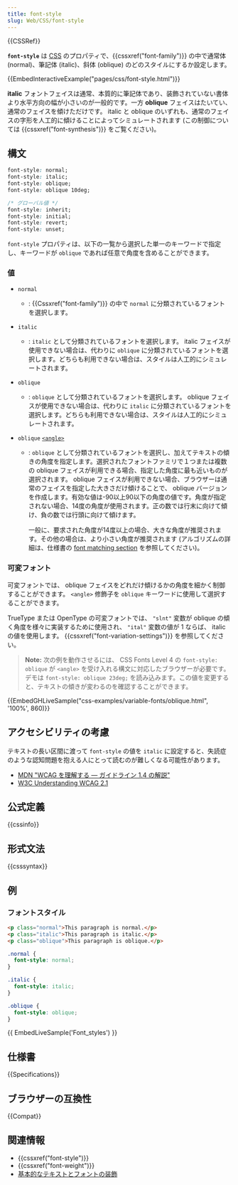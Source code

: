 ```yaml
---
title: font-style
slug: Web/CSS/font-style
---
```

{{CSSRef}}

**`font-style`** は [CSS](/ja/docs/Web/CSS) のプロパティで、{{cssxref("font-family")}} の中で通常体 (normal)、筆記体 (italic)、斜体 (oblique) のどのスタイルにするか設定します。

{{EmbedInteractiveExample("pages/css/font-style.html")}}

**italic** フォントフェイスは通常、本質的に筆記体であり、装飾されていない書体より水平方向の幅が小さいのが一般的です。一方 **oblique** フェイスはたいてい、通常のフェイスを傾けただけです。 italic と oblique のいずれも、通常のフェイスの字形を人工的に傾けることによってシミュレートされます (この制御については {{cssxref("font-synthesis")}} をご覧ください)。

## 構文

```css
font-style: normal;
font-style: italic;
font-style: oblique;
font-style: oblique 10deg;

/* グローバル値 */
font-style: inherit;
font-style: initial;
font-style: revert;
font-style: unset;
```

`font-style` プロパティは、以下の一覧から選択した単一のキーワードで指定し、キーワードが `oblique` であれば任意で角度を含めることができます。

### 値

- `normal`
  - : {{Cssxref("font-family")}} の中で `normal` に分類されているフォントを選択します。
- `italic`
  - : `italic` として分類されているフォントを選択します。 italic フェイスが使用できない場合は、代わりに `oblique` に分類されているフォントを選択します。どちらも利用できない場合は、スタイルは人工的にシミュレートされます。
- `oblique`
  - : `oblique` として分類されているフォントを選択します。 oblique フェイスが使用できない場合は、代わりに `italic` に分類されているフォントを選択します。どちらも利用できない場合は、スタイルは人工的にシミュレートされます。
- `oblique` [`<angle>`](/ja/docs/Web/CSS/angle)

  - : `oblique` として分類されているフォントを選択し、加えてテキストの傾きの角度を指定します。選択されたフォントファミリで１つまたは複数の oblique フェイスが利用できる場合、指定した角度に最も近いものが選択されます。 oblique フェイスが利用できない場合、ブラウザーは通常のフェイスを指定した大きさだけ傾けることで、 oblique バージョンを作成します。有効な値は-90以上90以下の角度の値です。角度が指定されない場合、14度の角度が使用されます。正の数では行末に向けて傾け、負の数では行頭に向けて傾けます。

    一般に、要求された角度が14度以上の場合、大きな角度が推奨されます。その他の場合は、より小さい角度が推奨されます (アルゴリズムの詳細は、仕様書の [font matching section](https://drafts.csswg.org/css-fonts-4/#font-matching-algorithm) を参照してください)。

### 可変フォント

可変フォントでは、 oblique フェイスをどれだけ傾けるかの角度を細かく制御することができます。 `<angle>` 修飾子を `oblique` キーワードに使用して選択することができます。

TrueType または OpenType の可変フォントでは、 `"slnt"` 変数が oblique の傾く角度を様々に実装するために使用され、 `"ital"` 変数の値が 1 ならば、 italic の値を使用します。 {{cssxref("font-variation-settings")}} を参照してください。

> **Note:** 次の例を動作させるには、 CSS Fonts Level 4 の `font-style: oblique` が `<angle>` を受け入れる構文に対応したブラウザーが必要です。デモは `font-style: oblique 23deg;` を読み込みます。この値を変更すると、テキストの傾きが変わるのを確認することができます。

{{EmbedGHLiveSample("css-examples/variable-fonts/oblique.html", '100%', 860)}}

## アクセシビリティの考慮

テキストの長い区間に渡って `font-style` の値を `italic` に設定すると、失読症のような認知問題を抱える人にとって読むのが難しくなる可能性があります。

- [MDN "WCAG を理解する ― ガイドライン 1.4 の解説"](/ja/docs/Web/Accessibility/Understanding_WCAG/Perceivable#guideline_1.4_make_it_easier_for_users_to_see_and_hear_content_including_separating_foreground_from_background)
- [W3C Understanding WCAG 2.1](https://www.w3.org/TR/WCAG21/#visual-presentation)

## 公式定義

{{cssinfo}}

## 形式文法

{{csssyntax}}

## 例

<h3 id="Font_styles">フォントスタイル</h3>

```html hidden
<p class="normal">This paragraph is normal.</p>
<p class="italic">This paragraph is italic.</p>
<p class="oblique">This paragraph is oblique.</p>
```

```css
.normal {
  font-style: normal;
}

.italic {
  font-style: italic;
}

.oblique {
  font-style: oblique;
}
```

{{ EmbedLiveSample('Font_styles') }}

## 仕様書

{{Specifications}}

## ブラウザーの互換性

{{Compat}}

## 関連情報

- {{cssxref("font-style")}}
- {{cssxref("font-weight")}}
- [基本的なテキストとフォントの装飾](/ja/docs/Learn/CSS/Styling_text/Fundamentals)
